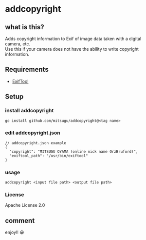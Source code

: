 # addcopyright
## what is this?
  Adds copyright information to Exif of image data taken with a digital camera, etc.  
  Use this if your camera does not have the ability to write copyright information.

## Requirements
  * [ExifTool](https://exiftool.org/)

## Setup
### install addcopyright
```
go install github.com/mitsugu/addcopyright@<tag name>
```
### edit addcopyright.json
```
// addcopyright.json example
{
  "copyright": "MITSUGU OYAMA (online nick name OrzBruford)",
  "exiftool_path": "/usr/bin/exiftool"
}
```

### usage
```
addcopyright <input file path> <output file path>
```
### License
Apache License 2.0


## comment
enjoy!! 😀
